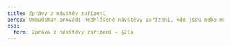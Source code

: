 ```yaml
---
title: Zprávy z návštěv zařízení
perex: Ombudsman provádí neohlášené návštěvy zařízení, kde jsou nebo mohou být lidé omezeni na svobodě. Během návštěv ověřuje podmínky v zařízeních, zjišťuje, jak jsou respektována práva klientů. Hlavním cílem je ochrana před špatným zacházením.
eso:
  form: Zpráva z návštěvy zařízení - §21a
---
```

